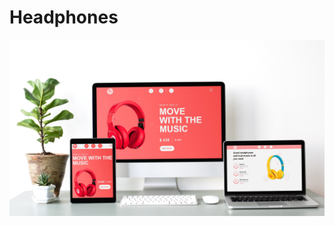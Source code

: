# Headphones
![Иллюстрация к проекту](https://github.com/conquerCodeGit/headphones/blob/main/preview.jpg)
